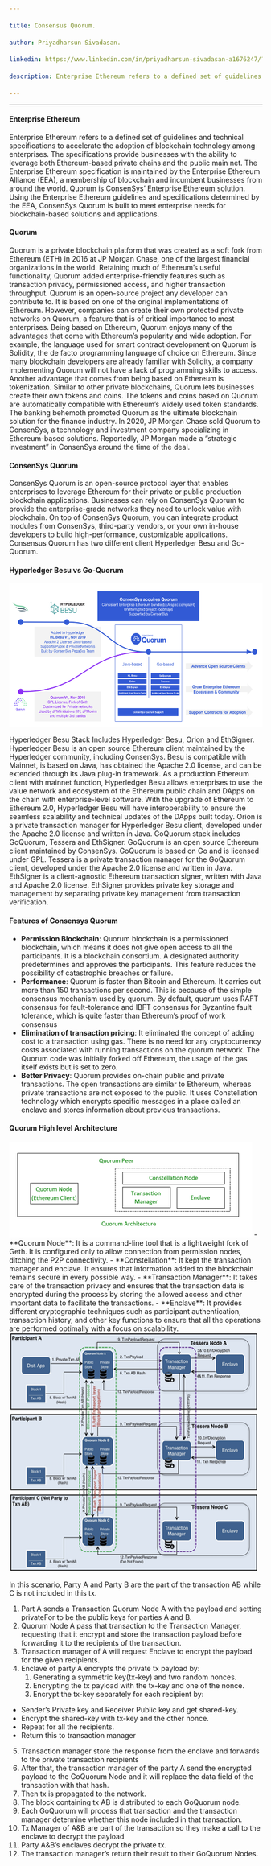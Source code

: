 ```yaml
---

title: Consensus Quorum.

author: Priyadharsun Sivadasan.

linkedin: https://www.linkedin.com/in/priyadharsun-sivadasan-a1676247/?originalSubdomain=lk

description: Enterprise Ethereum refers to a defined set of guidelines and technical specifications to accelerate the adoption of blockchain technology among enterprises. The specifications provide businesses with the ability to leverage both Ethereum-based private chains and the public mainnet. The Enterprise Ethereum specification is maintained by the Enterprise Ethereum Alliance (EEA), a membership of blockchain and incumbent businesses from around the world. Quorum is ConsenSys’ Enterprise Ethereum solution. Using the Enterprise Ethereum guidelines and specifications determined by the EEA, ConsenSys Quorum is built to meet enterprise needs for blockchain-based solutions and applications.

---
```

___
#### **Enterprise Ethereum**

Enterprise Ethereum refers to a defined set of guidelines and technical specifications to accelerate the adoption of blockchain technology among enterprises. The specifications provide businesses with the ability to leverage both Ethereum-based private chains and the public main net. The Enterprise Ethereum specification is maintained by the Enterprise Ethereum Alliance (EEA), a membership of blockchain and incumbent businesses from around the world. Quorum is ConsenSys’ Enterprise Ethereum solution. Using the Enterprise Ethereum guidelines and specifications determined by the EEA, ConsenSys Quorum is built to meet enterprise needs for blockchain-based solutions and applications.

#### **Quorum**
Quorum is a private blockchain platform that was created as a soft fork from Ethereum (ETH) in 2016 at JP Morgan Chase, one of the largest financial organizations in the world. Retaining much of Ethereum’s useful functionality, Quorum added enterprise-friendly features such as transaction privacy, permissioned access, and higher transaction throughput. Quorum is an open-source project any developer can contribute to. It is based on one of the original implementations of Ethereum. However, companies can create their own protected private networks on Quorum, a feature that is of critical importance to most enterprises. Being based on Ethereum, Quorum enjoys many of the advantages that come with Ethereum’s popularity and wide adoption. For example, the language used for smart contract development on Quorum is Solidity, the de facto programming language of choice on Ethereum. Since many blockchain developers are already familiar with Solidity, a company implementing Quorum will not have a lack of programming skills to access. Another advantage that comes from being based on Ethereum is tokenization. Similar to other private blockchains, Quorum lets businesses create their own tokens and coins. The tokens and coins based on Quorum are automatically compatible with Ethereum’s widely used token standards.
The banking behemoth promoted Quorum as the ultimate blockchain solution for the finance industry. In 2020, JP Morgan Chase sold Quorum to ConsenSys, a technology and investment company specializing in Ethereum-based solutions.  Reportedly, JP Morgan made a “strategic investment” in ConsenSys around the time of the deal.

#### **ConsenSys Quorum**

ConsenSys Quorum is an open-source protocol layer that enables enterprises to leverage Ethereum for their private or public production blockchain applications. Businesses can rely on ConsenSys Quorum to provide the enterprise-grade networks they need to unlock value with blockchain. On top of ConsenSys Quorum, you can integrate product modules from ConsenSys, third-party vendors, or your own in-house developers to build high-performance, customizable applications. Consensus Quorum has two different client Hyperledger Besu and Go-Quorum.

#### **Hyperledger Besu vs Go-Quorum**

<img src="/img/ps_1_2023_06_16.png" height="285 px" width="543 px"  />

Hyperledger Besu Stack Includes Hyperledger Besu, Orion and EthSigner. Hyperledger Besu is an open source Ethereum client maintained by the Hyperledger community, including ConsenSys. Besu is compatible with Mainnet, is based on Java, has obtained the Apache 2.0 license, and can be extended through its Java plug-in framework. As a production Ethereum client with mainnet function, Hyperledger Besu allows enterprises to use the value network and ecosystem of the Ethereum public chain and DApps on the chain with enterprise-level software. With the upgrade of Ethereum to Ethereum 2.0, Hyperledger Besu will have interoperability to ensure the seamless scalability and technical updates of the DApps built today. Orion is a private transaction manager for Hyperledger Besu client, developed under the Apache 2.0 license and written in Java. 
GoQuorum stack includes GoQuorum, Tessera and EthSigner. GoQuorum is an open source Ethereum client maintained by ConsenSys. GoQuorum is based on Go and is licensed under GPL. Tessera is a private transaction manager for the GoQuorum client, developed under the Apache 2.0 license and written in Java. 
EthSigner is a client-agnostic Ethereum transaction signer, written with Java and Apache 2.0 license. EthSigner provides private key storage and management by separating private key management from transaction verification.

#### **Features of Consensys Quorum**

- 	**Permission Blockchain**: Quorum blockchain is a permissioned blockchain, which means it does not give open access to all the participants. It is a blockchain consortium. A designated authority predetermines and approves the participants. This feature reduces the possibility of catastrophic breaches or failure.
- 	**Performance**: Quorum is faster than Bitcoin and Ethereum. It carries out more than 150 transactions per second. This is because of the simple consensus mechanism used by quorum. By default, quorum uses RAFT consensus for fault-tolerance and IBFT consensus for Byzantine fault tolerance, which is quite faster than Ethereum’s proof of work consensus
-   **Elimination of transaction pricing**: It eliminated the concept of adding cost to a transaction using gas. There is no need for any cryptocurrency costs associated with running transactions on the quorum network. The Quorum code was initially forked off Ethereum, the usage of the gas itself exists but is set to zero.
-	**Better Privacy**: Quorum provides on-chain public and private transactions. The open transactions are similar to Ethereum, whereas private transactions are not exposed to the public. It uses Constellation technology which encrypts specific messages in a place called an enclave and stores information about previous transactions.

#### **Quorum High level Architecture**

<img src="/img/ps_2_2023_06_16.png" height="190 px" width="483 px"  />
-   **Quorum Node**: It is a command-line tool that is a lightweight fork of Geth. It is configured only to allow connection from permission nodes, ditching the P2P connectivity.
-   **Constellation**: It kept the transaction manager and enclave. It ensures that information added to the blockchain remains secure in every possible way.
-   **Transaction Manager**: It takes care of the transaction privacy and ensures that the transaction data is encrypted during the process by storing the allowed access and other important data to facilitate the transactions.
-   **Enclave**: It provides different cryptographic techniques such as participant authentication, transaction history, and other key functions to ensure that all the operations are performed optimally with a focus on scalability.

<img src="/img/ps_3_2023_06_16.png" height="475 px" width="495 px"  />

In this scenario, Party A and Party B are the part of the transaction AB while C is not included in this tx. 
1.	Part A sends a Transaction Quorum Node A with the payload and setting privateFor to be the public keys for parties A and B. 
2.	Quorum Node A pass that transaction to the Transaction Manager, requesting that it encrypt and store the transaction payload before forwarding it to the recipients of the transaction. 
3.	Transaction manager of A will request Enclave to encrypt the payload for the given recipients.  
4.	Enclave of party A encrypts the private tx payload by:  
    1.	  Generating a symmetric key(tx-key) and two random nonces. 
    2.	Encrypting the tx payload with the tx-key and one of the nonce. 
    3.	Encrypt the tx-key separately for each recipient by:

-  Sender’s Private key and Receiver Public key and get shared-key. 
-  Encrypt the shared-key with tx-key and the other nonce. 
-  Repeat for all the recipients. 
-  Return this to transaction manager 
5.	Transaction manager store the response from the enclave and forwards to the private transaction recipients
6.	After that, the transaction manager of the party A send the encrypted payload to the GoQuorum Node and it will replace the data field of the transaction with that hash.  
7. 	Then tx is propagated to the network. 
8. 	The block containing tx AB is distributed to each GoQuorum node. 
9.	Each GoQuorum will process that transaction and the transaction manager determine whether this node included in that transaction.
10.	Tx Manager of A&B are part of the transaction so they make a call to the enclave to decrypt the payload 
11. Party A&B’s enclaves decrypt the private tx.
12. The transaction manager’s return their result to their GoQuorum Nodes. 


